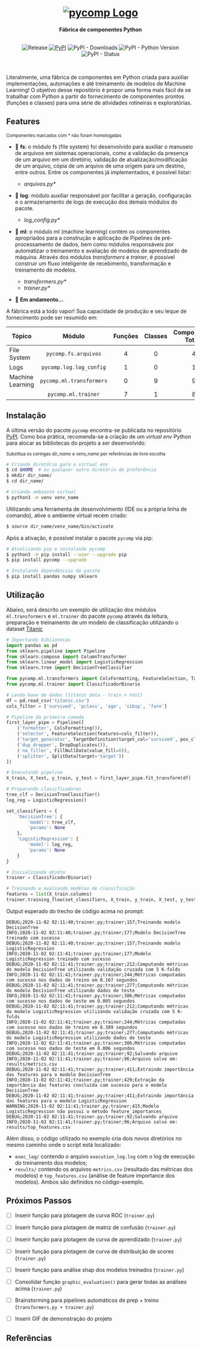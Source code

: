 <h1 align="center">
  <a href="https://pypi.org/project/pycomp/#description"><img src="https://i.imgur.com/WcAaq1P.png" alt="pycomp Logo"></a>
</h1>

<div align="center">
  <strong>Fábrica de componentes Python</strong>
</div>
<br/>

<div align="center">
  
![Release](https://img.shields.io/badge/release-ok-brightgreen)
[![PyPI](https://img.shields.io/pypi/v/pycomp?color=blueviolet)](https://pypi.org/project/pycomp/)
![PyPI - Downloads](https://img.shields.io/pypi/dm/pycomp?color=9cf)
![PyPI - Python Version](https://img.shields.io/pypi/pyversions/pycomp?color=green)
![PyPI - Status](https://img.shields.io/pypi/status/pycomp)

</div>
<br/>

Literalmente, uma fábrica de componentes em Python criada para auxiliar implementações, automações e até treinamento de modelos de Machine Learning! O objetivo desse repositório é propor uma forma mais fácil de se trabalhar com Python a partir do fornecimento de componentes prontos (funções e classes) para uma série de atividades rotineiras e exploratórias.

## Features
<sub>Componentes marcados com * não foram homologadas
- :file_folder: __fs__: o módulo fs (file system) foi desenvolvido para auxiliar o manuseio de arquivos em sistemas operacionais, como a validação da presença de um arquivo em um diretório, validação de atualização/modificação de um arquivo, cópia de um arquivo de uma origem para um destino, entre outros. Entre os componentes já implementados, é possível listar:
  - _arquivos.py*_
  
- :pencil: __log__: módulo auxiliar responsável por facilitar a geração, configuração e o armazenamento de logs de execução dos demais módulos do pacote.
  - _log_config.py*_
  
- :robot: __ml__: o módulo ml (machine learning) contém os componentes apropriados para a construção e aplicação de Pipelines de pré-processamento de dados, bem como módulos responsáveis por automatizar o treinamento e avaliação de modelos de aprendizado de máquina. Através dos módulos _transformers_ e _trainer_, é possível construir um fluxo inteligente de recebimento, transformação e treinamento de modelos.
  - _transformers.py*_
  - _trainer.py*_
  
- :thought_balloon: __Em andamento...__

A fábrica está a todo vapor! Sua capacidade de produção e seu leque de fornecimento pode ser resumido em:

| Tópico                     | Módulo                   | Funções           | Classes         | Componentes Totais  | Homologados     |
| -------------------------- | :---------------:        | :---------------: | :-------------: | :-----------------: | :-------------: |
| File System                | `pycomp.fs.arquivos`     |         4         |        0        |        4            |        0        |
| Logs                       | `pycomp.log.log_config`  |         1         |        0        |        1            |        0        |
| Machine Learning           | `pycomp.ml.transformers` |         0         |        9        |        9            |        0        |
|                            | `pycomp.ml.trainer`      |         7         |        1        |        8            |        0        |


## Instalação

A última versão do pacote `pycomp` encontra-se publicada no repositório [PyPI](https://pypi.org/project/pycomp/). Como boa prática, recomenda-se a criação de um *virtual env* Python para alocar as bibliotecas do projeto a ser desenvolvido:

<sub>Substitua os coringas *dir_name* e *venv_name* por referências de livre escolha
  
```bash
# Criando diretório para o virtual env
$ cd $HOME  # ou qualquer outro diretório de preferência
$ mkdir dir_name/
$ cd dir_name/

# Criando ambiente virtual
$ python3 -m venv venv_name
```

Utilizando uma ferramenta de desenvolvimento (IDE ou a própria linha de comando), ative o ambiente virtual recém criado:
```bash
$ source dir_name/venv_name/bin/activate
```

Após a ativação, é possível instalar o pacote `pycomp` via pip:
```bash
# Atualizando pip e instalando pycomp
$ python3 -m pip install --user --upgrade pip
$ pip install pycomp --upgrade

# Instalando dependências do pacote
$ pip install pandas numpy sklearn
```

## Utilização
Abaixo, será descrito um exemplo de utilização dos módulos `ml.transformers` e `ml.trainer` do pacote `pycomp` através da leitura, preparação e treinamento de um modelo de classificação utilizando o dataset [Titanic](https://www.kaggle.com/c/titanic)

```python
# Importando bibliotecas
import pandas as pd
from sklearn.pipeline import Pipeline
from sklearn.compose import ColumnTransformer
from sklearn.linear_model import LogisticRegression
from sklearn.tree import DecisionTreeClassifier

from pycomp.ml.transformers import ColsFormatting, FeatureSelection, TargetDefinition, DropDuplicates, FillNullData, SplitData
from pycomp.ml.trainer import ClassificadorBinario

# Lendo base de dados (titanic data - train + test)
df = pd.read_csv('titanic.csv')
cols_filter = ['survived', 'pclass', 'age', 'sibsp', 'fare']

# Pipeline da primeira camada
first_layer_pipe = Pipeline([
    ('formatter', ColsFormatting()),
    ('selector', FeatureSelection(features=cols_filter)),
    ('target_generator', TargetDefinition(target_col='survived', pos_class=1.0)),
    ('dup_dropper', DropDuplicates()),
    ('na_filler', FillNullData(value_fill=0)),
    ('splitter', SplitData(target='target'))
])

# Executando pipeline
X_train, X_test, y_train, y_test = first_layer_pipe.fit_transform(df)

# Preparando classificadores
tree_clf = DecisionTreeClassifier()
log_reg = LogisticRegression()

set_classifiers = {
    'DecisionTree': {
        'model': tree_clf,
        'params': None
    },
    'LogisticRegression': {
        'model': log_reg,
        'params': None
    }
}

# Inicializando objeto
trainer = ClassificadorBinario()

# Treinando e avaliando modelos de classificação
features = list(X_train.columns)
trainer.training_flow(set_classifiers, X_train, y_train, X_test, y_test, features, output_path='results')
```

Output esperado do trecho de código acima no prompt:
```
DEBUG;2020-11-02 02:11:40;trainer.py;trainer;157;Treinando modelo DecisionTree
INFO;2020-11-02 02:11:40;trainer.py;trainer;177;Modelo DecisionTree treinado com sucesso
DEBUG;2020-11-02 02:11:40;trainer.py;trainer;157;Treinando modelo LogisticRegression
INFO;2020-11-02 02:11:41;trainer.py;trainer;177;Modelo LogisticRegression treinado com sucesso
DEBUG;2020-11-02 02:11:41;trainer.py;trainer;212;Computando métricas do modelo DecisionTree utilizando validação cruzada com 5 K-folds
INFO;2020-11-02 02:11:41;trainer.py;trainer;244;Métricas computadas com sucesso nos dados de treino em 0.167 segundos
DEBUG;2020-11-02 02:11:41;trainer.py;trainer;277;Computando métricas do modelo DecisionTree utilizando dados de teste
INFO;2020-11-02 02:11:41;trainer.py;trainer;306;Métricas computadas com sucesso nos dados de teste em 0.005 segundos
DEBUG;2020-11-02 02:11:41;trainer.py;trainer;212;Computando métricas do modelo LogisticRegression utilizando validação cruzada com 5 K-folds
INFO;2020-11-02 02:11:41;trainer.py;trainer;244;Métricas computadas com sucesso nos dados de treino em 0.389 segundos
DEBUG;2020-11-02 02:11:41;trainer.py;trainer;277;Computando métricas do modelo LogisticRegression utilizando dados de teste
INFO;2020-11-02 02:11:41;trainer.py;trainer;306;Métricas computadas com sucesso nos dados de teste em 0.006 segundos
DEBUG;2020-11-02 02:11:41;trainer.py;trainer;92;Salvando arquivo
INFO;2020-11-02 02:11:41;trainer.py;trainer;96;Arquivo salvo em: results/metrics.csv
DEBUG;2020-11-02 02:11:41;trainer.py;trainer;411;Extraindo importância das features para o modelo DecisionTree
INFO;2020-11-02 02:11:41;trainer.py;trainer;429;Extração da importância das features concluída com sucesso para o modelo DecisionTree
DEBUG;2020-11-02 02:11:41;trainer.py;trainer;411;Extraindo importância das features para o modelo LogisticRegression
WARNING;2020-11-02 02:11:41;trainer.py;trainer;415;Modelo LogisticRegression não possui o método feature_importances_
DEBUG;2020-11-02 02:11:41;trainer.py;trainer;92;Salvando arquivo
INFO;2020-11-02 02:11:41;trainer.py;trainer;96;Arquivo salvo em: results/top_features.csv
```

Além disso, o código utilizado no exemplo cria dois novos diretórios no mesmo caminho onde o script está localizado:
  - `exec_log/` contendo o arquivo `execution_log.log` com o log de execução do treinamento dos modelos;
  - `results/` contendo os arquivos `metrics.csv` (resultado das métricas dos modelos) e `top_features.csv` (análise de feature importance dos modelos). Ambos são definidos no código-exemplo.

## Próximos Passos
- [ ] Inserir função para plotagem de curva ROC (`trainer.py`)
- [ ] Inserir função para plotagem de matriz de confusão (`trainer.py`)
- [ ] Inserir função para plotagem de curva de aprendizado (`trainer.py`)
- [ ] Inserir função para plotagem de curva de distribuição de scores (`trainer.py`)
- [ ] Inserir função para análise shap dos modelos treinados (`trainer.py`)
- [ ] Consolidar função `graphic_evaluation()` para gerar todas as análises acima (`trainer.py`)
- [ ] Brainstorming para pipelines automáticos de prep + treino (`transformers.py + trainer.py`)
- [ ] Inserir GIF de demonstração do projeto


## Referências

